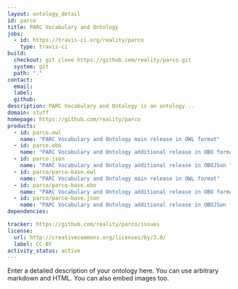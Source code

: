 ```yaml
---
layout: ontology_detail
id: parco
title: PARC Vocabulary and Ontology
jobs:
  - id: https://travis-ci.org/reality/parco
    type: travis-ci
build:
  checkout: git clone https://github.com/reality/parco.git
  system: git
  path: "."
contact:
  email: 
  label: 
  github: 
description: PARC Vocabulary and Ontology is an ontology...
domain: stuff
homepage: https://github.com/reality/parco
products:
  - id: parco.owl
    name: "PARC Vocabulary and Ontology main release in OWL format"
  - id: parco.obo
    name: "PARC Vocabulary and Ontology additional release in OBO format"
  - id: parco.json
    name: "PARC Vocabulary and Ontology additional release in OBOJSon format"
  - id: parco/parco-base.owl
    name: "PARC Vocabulary and Ontology main release in OWL format"
  - id: parco/parco-base.obo
    name: "PARC Vocabulary and Ontology additional release in OBO format"
  - id: parco/parco-base.json
    name: "PARC Vocabulary and Ontology additional release in OBOJSon format"
dependencies:

tracker: https://github.com/reality/parco/issues
license:
  url: http://creativecommons.org/licenses/by/3.0/
  label: CC-BY
activity_status: active
---
```


Enter a detailed description of your ontology here. You can use arbitrary markdown and HTML.
You can also embed images too.

